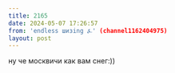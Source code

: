 ```yaml
---
title: 2165
date: 2024-05-07 17:26:57
from: 'endless шизing ⍼' (channel1162404975)
layout: post
---
```


ну че москвичи как вам снег:))
